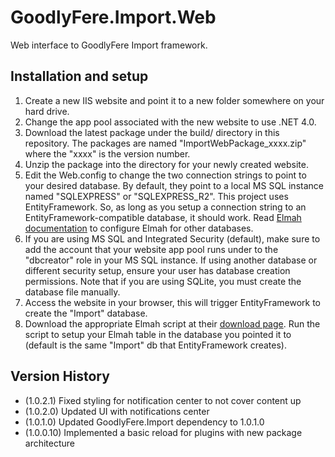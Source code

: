# GoodlyFere.Import.Web

Web interface to GoodlyFere Import framework.

## Installation and setup
1. Create a new IIS website and point it to a new folder somewhere on your
hard drive.
2. Change the app pool associated with the new website to use .NET 4.0.
3. Download the latest package under the build/ directory in this repository.
The packages are named "ImportWebPackage_xxxx.zip" where the "xxxx" is the
version number.
4. Unzip the package into the directory for your newly created website.
5. Edit the Web.config to change the two connection strings to point to
your desired database.  By default, they point to a local MS SQL instance
named "SQLEXPRESS" or "SQLEXPRESS_R2".  This project uses EntityFramework.  So,
as long as you setup a connection string to an EntityFramework-compatible
database, it should work.  Read [Elmah documentation](https://code.google.com/p/elmah) to configure Elmah
for other databases.
6. If you are using MS SQL and Integrated Security (default), make sure to
add the account that your website app pool runs under to
the "dbcreator" role in your MS SQL instance.  If using another database or
different security setup, ensure your user has database creation permissions.  Note that
if you are using SQLite, you must create the database file manually.
7. Access the website in your browser, this will trigger EntityFramework to create the "Import"
database.
8. Download the appropriate Elmah script at their [download page](https://code.google.com/p/elmah/wiki/Downloads).
Run the script to setup your Elmah table in the database you pointed it to (default is the same "Import" db
that EntityFramework creates).

## Version History
- (1.0.2.1) Fixed styling for notification center to not cover content up
- (1.0.2.0) Updated UI with notifications center
- (1.0.1.0) Updated GoodlyFere.Import dependency to 1.0.1.0
- (1.0.0.10) Implemented a basic reload for plugins with new package architecture
